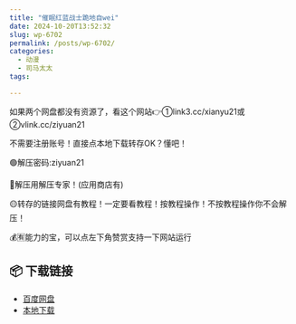 ```yaml
---
title: "催眠红蓝战士跪地自wei"
date: 2024-10-20T13:52:32
slug: wp-6702
permalink: /posts/wp-6702/
categories:
  - 动漫
  - 司马太太
tags:

---
```


如果两个网盘都没有资源了，看这个网站👉①link3.cc/xianyu21或②vlink.cc/ziyuan21

不需要注册账号！直接点本地下载转存OK？懂吧！

🟢解压密码:ziyuan21

🔵解压用解压专家！(应用商店有)

🟡转存的链接网盘有教程！一定要看教程！按教程操作！不按教程操作你不会解压！

💰🈶能力的宝，可以点左下角赞赏支持一下网站运行

## 📦 下载链接
- [百度网盘](https://blziyuan21.com/pay-download/6702?key=d5ebde3078&down_id=0)
- [本地下载](https://blziyuan21.com/pay-download/6702?key=d5ebde3078&down_id=1)


